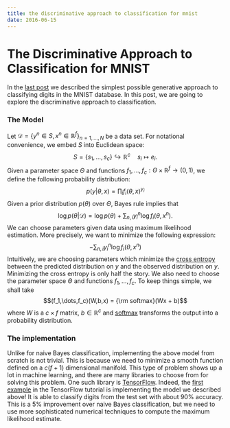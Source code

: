 ```yaml
---
title: the discriminative approach to classification for mnist
date: 2016-06-15
---
```


# The Discriminative Approach to Classification for MNIST

In the [last post](2016-06-08-naive-bayes-classification-and-mnist-database.html) we 
described the simplest possible generative approach to classifying digits in the MNIST 
database. In this post, we are going to explore the discriminative approach to 
classification. 

### The Model

Let $\mathcal{D} = \left\{ y^n \in S,x^n \in \mathbb{R}^f \right\}_{n=1,\dots,N}$ be a 
data set. For notational convenience, we embed $S$ into Euclidean space:
$$S = \{ s_1,\dots,s_c \} \hookrightarrow \mathbb{R}^c \quad s_i \mapsto e_i.$$
Given a parameter space $\Theta$ and functions $f_1,\dots,f_c : \Theta \times 
\mathbb{R}^f \to (0,1)$, we define the following probability distribution:
$$p(y | \theta,x) = \prod_i f_i(\theta,x)^{y_i}$$
Given a prior distribution $p(\theta)$ over $\Theta$, Bayes rule implies that
$$\log p(\theta | \mathcal{D}) = \log p(\theta) + \sum_{n,i} y^n_i \log 
f_i(\theta,x^n).$$
We can choose parameters given data using maximum likelihood estimation. More 
precisely, we want to minimize the following expression:
$$-\sum_{n,i} y^n_i \log f_i(\theta,x^n)$$
Intuitively, we are choosing parameters which minimize the [cross 
entropy](https://en.wikipedia.org/wiki/Cross_entropy) between the 
predicted distribution on $y$ and the observed distribution on $y$. Minimizing the 
cross entropy is only half the story. We also need to choose the parameter space 
$\Theta$ and functions $f_1,\dots,f_c$. To keep things simple, we shall take
$$(f_1,\dots,f_c)(W,b,x) = {\rm softmax}(Wx + b)$$
where $W$ is a $c \times f$ matrix, $b \in \mathbb{R}^c$ and 
[softmax](https://en.wikipedia.org/wiki/Softmax_function) transforms the output into a 
probability distribution.

### The implementation

Unlike for naive Bayes classification, implementing the above model from scratch is 
not trivial. This is because we need to minimize a smooth function defined on a 
$c(f+1)$ dimensional manifold. This type of problem shows up a lot in machine learning, and 
there are many libraries to choose from for solving this problem. One such library is 
[TensorFlow](https://www.tensorflow.org/). Indeed, the [first 
example](https://www.tensorflow.org/versions/r0.9/tutorials/mnist/beginners/index.html) 
in the TensorFlow tutorial is implementing the model we described above! It is able to 
classify digits from the test set with about 90% accuracy. This is a 5% improvement 
over naive Bayes classification, but we need to use more sophisticated numerical 
techniques to compute the maximum likelihood estimate.
